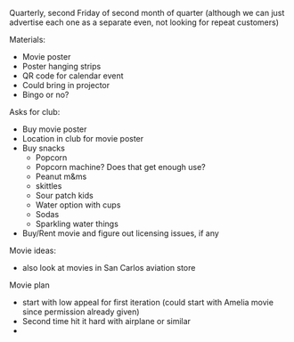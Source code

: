 Quarterly, second Friday of second month of quarter (although we can just advertise each one as a separate even, not looking for repeat customers)

Materials:
- Movie poster
- Poster hanging strips
- QR code for calendar event
- Could bring in projector
- Bingo or no?


Asks for club:
- Buy movie poster
- Location in club for movie poster
- Buy snacks
	- Popcorn
	- Popcorn machine? Does that get enough use?
	- Peanut m&ms
	- skittles
	- Sour patch kids
	- Water option with cups 
	- Sodas
	- Sparkling water things
- Buy/Rent movie and figure out licensing issues, if any 



Movie ideas:
- also look at movies in San Carlos aviation store 


Movie plan 
- start with low appeal for first iteration (could start with Amelia movie since permission already given)
- Second time hit it hard with airplane or similar 
- 